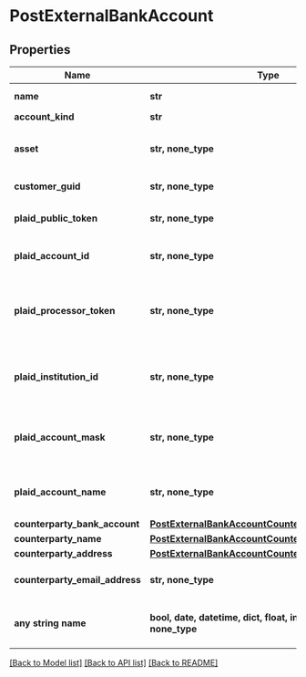 # PostExternalBankAccount


## Properties
Name | Type | Description | Notes
------------ | ------------- | ------------- | -------------
**name** | **str** | The name of the account. | 
**account_kind** | **str** | The account type | 
**asset** | **str, none_type** | The asset code. If not set will try and default to the Bank&#39;s configured fiat asset. | 
**customer_guid** | **str, none_type** | The customer identifier. | [optional] 
**plaid_public_token** | **str, none_type** | The public token for the account. Required for &#39;plaid&#39; accounts. | [optional] 
**plaid_account_id** | **str, none_type** | The account identifier in plaid. Required for &#39;plaid&#39; accounts. | [optional] 
**plaid_processor_token** | **str, none_type** | The Plaid processor token used to access the account. Required for &#39;plaid_processor_token&#39; accounts. | [optional] 
**plaid_institution_id** | **str, none_type** | Plaid&#39;s institution ID for the account&#39;s institution. Required for &#39;plaid_processor_token&#39; accounts. | [optional] 
**plaid_account_mask** | **str, none_type** | The account mask for the account. Required for &#39;plaid_processor_token&#39; accounts. | [optional] 
**plaid_account_name** | **str, none_type** | The name of the account. Required for &#39;plaid_processor_token&#39; accounts. | [optional] 
**counterparty_bank_account** | [**PostExternalBankAccountCounterpartyBankAccount**](PostExternalBankAccountCounterpartyBankAccount.md) |  | [optional] 
**counterparty_name** | [**PostExternalBankAccountCounterpartyName**](PostExternalBankAccountCounterpartyName.md) |  | [optional] 
**counterparty_address** | [**PostExternalBankAccountCounterpartyAddress**](PostExternalBankAccountCounterpartyAddress.md) |  | [optional] 
**counterparty_email_address** | **str, none_type** | The counterparty&#39;s email address on their checking account. | [optional] 
**any string name** | **bool, date, datetime, dict, float, int, list, str, none_type** | any string name can be used but the value must be the correct type | [optional]

[[Back to Model list]](../README.md#documentation-for-models) [[Back to API list]](../README.md#documentation-for-api-endpoints) [[Back to README]](../README.md)



